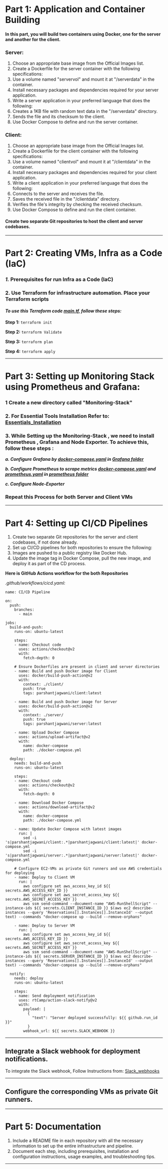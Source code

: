 # Part 1: Application and Container Building
#### In this part, you will build two containers using Docker, one for the server and another for the client.
### Server:
1. Choose an appropriate base image from the Official Images list.
1. Create a Dockerfile for the server container with the following specifications:
1. Use a volume named "servervol" and mount it at "/serverdata" in the container.
1. Install necessary packages and dependencies required for your server application.
1. Write a server application in your preferred language that does the following:
1. Creates a 1KB file with random text data in the "/serverdata" directory.
1. Sends the file and its checksum to the client.
1. Use Docker Compose to define and run the server container.
### Client:
1.  Choose an appropriate base image from the Official Images list.
1.  Create a Dockerfile for the client container with the following specifications:
1.  Use a volume named "clientvol" and mount it at "/clientdata" in the container.
1.  Install necessary packages and dependencies required for your client application.
1.  Write a client application in your preferred language that does the following:
1.  Connects to the server and receives the file.
1.  Saves the received file in the "/clientdata" directory.
1.  Verifies the file's integrity by checking the received checksum.
1.  Use Docker Compose to define and run the client container.
#### Create two separate Git repositories to host the client and server codebases.
---

# Part 2: Creating VMs, Infra as a Code (IaC)

### ***1.*** Prerequisites for run Infra as a Code (IaC)
### 2. Use Terraform for infrastructure automation. Place your Terraform scripts 
#### *To use this Terraform code [main.tf](main.tf), follow these steps:*

 **Step 1:** `terraform init`

 **Step 2:** `terraform Validate` 

 **Step 3:** `terraform plan` 

 **Step 4:** `terraform apply`

---

# Part 3: Setting up Monitoring Stack using Prometheus and Grafana:

### 1 Create a new directory called "Monitoring-Stack" 
### 2. For Essential Tools Installation  Refer to: [Essentials_Installation](https://)
### 3. While Setting up the Monitoring-Stack , we need to install Prometheus , Grafana and  Node Exporter. To achieve this, follow these steps :

   **_a.  Configure Grafana by [docker-compose.yaml]() in [Grafana folder]()_**

   **_b.  Configure Prometheus to scrape metrics [docker-compose.yaml]()  and [prometheus.yaml]() in [prometheus folder]()_**
   
   **_c.  Configure Node-Exporter_**

   ###  Repeat this Process for both Server and Client VMs

---
# Part 4: Setting up CI/CD Pipelines
1. Create two separate Git repositories for the server and client codebases, if not done already.
1. Set up CI/CD pipelines for both repositories to ensure the following:
1. Images are pushed to a public registry like Docker Hub.
1. Update the image tag in Docker Compose, pull the new image, and deploy it as part of the CD process.

**Here is GitHub Actions workflow for the both Repositories**

*.github/workflows/cicd.yaml:*

```
name: CI/CD Pipeline

on:
  push:
    branches:
      - main

jobs:
  build-and-push:
    runs-on: ubuntu-latest

    steps:
    - name: Checkout code
      uses: actions/checkout@v2
      with:
        fetch-depth: 0

    # Ensure Dockerfiles are present in client and server directories
    - name: Build and push Docker image for Client
      uses: docker/build-push-action@v2
      with:
        context: ./client/
        push: true
        tags: parshantjagwani/client:latest

    - name: Build and push Docker image for Server
      uses: docker/build-push-action@v2
      with:
        context: ./server/
        push: true
        tags: parshantjagwani/server:latest

    - name: Upload Docker Compose
      uses: actions/upload-artifact@v2
      with:
        name: docker-compose
        path: ./docker-compose.yml

  deploy:
    needs: build-and-push
    runs-on: ubuntu-latest

    steps:
    - name: Checkout code
      uses: actions/checkout@v2
      with:
        fetch-depth: 0

    - name: Download Docker Compose
      uses: actions/download-artifact@v2
      with:
        name: docker-compose
        path: ./docker-compose.yml

    - name: Update Docker Compose with latest images
      run: |
        sed -i 's|parshantjagwani/client:.*|parshantjagwani/client:latest|' docker-compose.yml
        sed -i 's|parshantjagwani/server:.*|parshantjagwani/server:latest|' docker-compose.yml

    # Configure EC2-VMs as private Git runners and use AWS credentials for deploying
    - name: Deploy to Client VM
      run: |
        aws configure set aws_access_key_id ${{ secrets.AWS_ACCESS_KEY_ID }}
        aws configure set aws_secret_access_key ${{ secrets.AWS_SECRET_ACCESS_KEY }}
        aws ssm send-command --document-name "AWS-RunShellScript" --instance-ids ${{ secrets.CLIENT_INSTANCE_ID }} $(aws ec2 describe-instances --query 'Reservations[].Instances[].InstanceId' --output text) --commands "docker-compose up --build --remove-orphans"

    - name: Deploy to Server VM
      run: |
        aws configure set aws_access_key_id ${{ secrets.AWS_ACCESS_KEY_ID }}
        aws configure set aws_secret_access_key ${{ secrets.AWS_SECRET_ACCESS_KEY }}
        aws ssm send-command --document-name "AWS-RunShellScript" --instance-ids ${{ secrets.SERVER_INSTANCE_ID }} $(aws ec2 describe-instances --query 'Reservations[].Instances[].InstanceId' --output text) --commands "docker-compose up --build --remove-orphans"

  notify:
    needs: deploy
    runs-on: ubuntu-latest

    steps:
    - name: Send deployment notification
      uses: rtCamp/action-slack-notify@v2
      with:
        payload: |
          {
            "text": "Server deployed successfully: ${{ github.run_id }}"
          }
        webhook_url: ${{ secrets.SLACK_WEBHOOK }}
```

---
**Integrate a Slack webhook for deployment notifications.**
---
To integrate the Slack webhook, Follow Instructions from: [Slack_webhooks](https://github.com/orgs/community/discussions/70288#discussion-5745174ctions)

---
**Configure the corresponding VMs as private Git runners.**
---
---
# Part 5: Documentation 

1. Include a README file in each repository with all the necessary information to set up the entire infrastructure and pipeline.
1. Document each step, including prerequisites, installation and configuration instructions,
usage examples, and troubleshooting tips.
---
